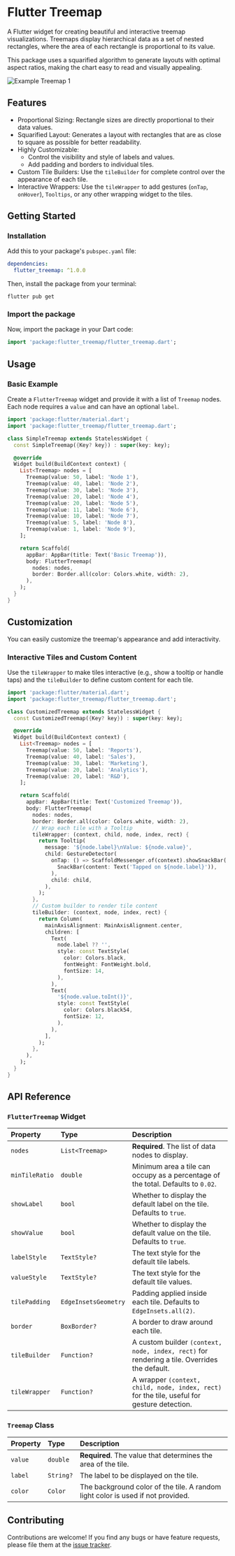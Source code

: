# Flutter Treemap

A Flutter widget for creating beautiful and interactive treemap visualizations. Treemaps display hierarchical data as a set of nested rectangles, where the area of each rectangle is proportional to its value.

This package uses a squarified algorithm to generate layouts with optimal aspect ratios, making the chart easy to read and visually appealing.

![Example Treemap 1](https://github.com/Harmanjaggi/flutter_treemap/blob/main/example/assets/treemap_example1.png?raw=true)

## Features
* Proportional Sizing: Rectangle sizes are directly proportional to their data values.
* Squarified Layout: Generates a layout with rectangles that are as close to square as possible for better readability.
* Highly Customizable:
    * Control the visibility and style of labels and values.
    * Add padding and borders to individual tiles.
* Custom Tile Builders: Use the `tileBuilder` for complete control over the appearance of each tile.
* Interactive Wrappers: Use the `tileWrapper` to add gestures (`onTap`, `onHover`), `Tooltips`, or any other wrapping widget to the tiles.

## Getting Started

### Installation
Add this to your package's `pubspec.yaml` file:
```YAML
dependencies:
  flutter_treemap: ^1.0.0
```

Then, install the package from your terminal:

```SHELL
flutter pub get
```

### Import the package
Now, import the package in your Dart code:
```DART
import 'package:flutter_treemap/flutter_treemap.dart';
```

## Usage

### Basic Example
Create a `FlutterTreemap` widget and provide it with a list of `Treemap` nodes. Each node requires a `value` and can have an optional `label`.

```Dart
import 'package:flutter/material.dart';
import 'package:flutter_treemap/flutter_treemap.dart';

class SimpleTreemap extends StatelessWidget {
  const SimpleTreemap({Key? key}) : super(key: key);

  @override
  Widget build(BuildContext context) {
    List<Treemap> nodes = [
      Treemap(value: 50, label: 'Node 1'),
      Treemap(value: 40, label: 'Node 2'),
      Treemap(value: 30, label: 'Node 3'),
      Treemap(value: 20, label: 'Node 4'),
      Treemap(value: 20, label: 'Node 5'),
      Treemap(value: 11, label: 'Node 6'),
      Treemap(value: 10, label: 'Node 7'),
      Treemap(value: 5, label: 'Node 8'),
      Treemap(value: 1, label: 'Node 9'),
    ];

    return Scaffold(
      appBar: AppBar(title: Text('Basic Treemap')),
      body: FlutterTreemap(
        nodes: nodes,
        border: Border.all(color: Colors.white, width: 2),
      ),
    );
  }
}
```

## Customization

You can easily customize the treemap's appearance and add interactivity.

### Interactive Tiles and Custom Content

Use the `tileWrapper` to make tiles interactive (e.g., show a tooltip or handle taps) and the `tileBuilder` to define custom content for each tile.

```Dart
import 'package:flutter/material.dart';
import 'package:flutter_treemap/flutter_treemap.dart';

class CustomizedTreemap extends StatelessWidget {
  const CustomizedTreemap({Key? key}) : super(key: key);

  @override
  Widget build(BuildContext context) {
    List<Treemap> nodes = [
      Treemap(value: 50, label: 'Reports'),
      Treemap(value: 40, label: 'Sales'),
      Treemap(value: 30, label: 'Marketing'),
      Treemap(value: 20, label: 'Analytics'),
      Treemap(value: 20, label: 'R&D'),
    ];

    return Scaffold(
      appBar: AppBar(title: Text('Customized Treemap')),
      body: FlutterTreemap(
        nodes: nodes,
        border: Border.all(color: Colors.white, width: 2),
        // Wrap each tile with a Tooltip
        tileWrapper: (context, child, node, index, rect) {
          return Tooltip(
            message: '${node.label}\nValue: ${node.value}',
            child: GestureDetector(
              onTap: () => ScaffoldMessenger.of(context).showSnackBar(
                SnackBar(content: Text('Tapped on ${node.label}')),
              ),
              child: child,
            ),
          );
        },
        // Custom builder to render tile content
        tileBuilder: (context, node, index, rect) {
          return Column(
            mainAxisAlignment: MainAxisAlignment.center,
            children: [
              Text(
                node.label ?? '',
                style: const TextStyle(
                  color: Colors.black,
                  fontWeight: FontWeight.bold,
                  fontSize: 14,
                ),
              ),
              Text(
                '${node.value.toInt()}',
                style: const TextStyle(
                  color: Colors.black54,
                  fontSize: 12,
                ),
              ),
            ],
          );
        },
      ),
    );
  }
}
```

## API Reference

### `FlutterTreemap` Widget
| Property       | Type                | Description                                                                          |
| :------------- | :------------------ | :----------------------------------------------------------------------------------- |
| `nodes`        | `List<Treemap>`     | **Required**. The list of data nodes to display.                                     |
| `minTileRatio` | `double`            | Minimum area a tile can occupy as a percentage of the total. Defaults to `0.02`.     |
| `showLabel`    | `bool`              | Whether to display the default label on the tile. Defaults to `true`.                |
| `showValue`    | `bool`              | Whether to display the default value on the tile. Defaults to `true`.                |
| `labelStyle`   | `TextStyle?`        | The text style for the default tile labels.                                          |
| `valueStyle`   | `TextStyle?`        | The text style for the default tile values.                                          |
| `tilePadding`  | `EdgeInsetsGeometry`| Padding applied inside each tile. Defaults to `EdgeInsets.all(2)`.                   |
| `border`       | `BoxBorder?`        | A border to draw around each tile.                                                   |
| `tileBuilder`  | `Function?`         | A custom builder `(context, node, index, rect)` for rendering a tile. Overrides the default. |
| `tileWrapper`  | `Function?`         | A wrapper `(context, child, node, index, rect)` for the tile, useful for gesture detection. |

### `Treemap` Class
| Property | Type      | Description                                                                     |
| :------- | :-------- | :------------------------------------------------------------------------------ |
| `value`  | `double`  | **Required**. The value that determines the area of the tile.                   |
| `label`  | `String?` | The label to be displayed on the tile.                                          |
| `color`  | `Color`   | The background color of the tile. A random light color is used if not provided. |

## Contributing

Contributions are welcome! If you find any bugs or have feature requests, please file them at the [issue tracker].

[issue tracker]: https://github.com/Harmanjaggi/flutter_treemap/issues
